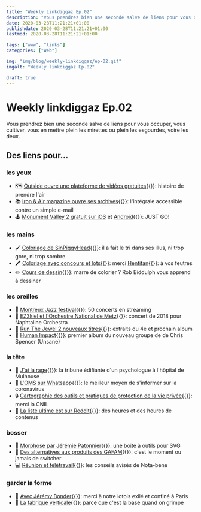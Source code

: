 ```yaml
---
title: "Weekly Linkdiggaz Ep.02"
description: "Vous prendrez bien une seconde salve de liens pour vous occuper, vous cultiver, vous en mettre plein les mirettes ou plein les esgourdes, voire les deux."
date: 2020-03-28T11:21:21+01:00
publishdate: 2020-03-28T11:21:21+01:00
lastmod: 2020-03-28T11:21:21+01:00

tags: ["www", "links"]
categories: ["Web"]

img: "img/blog/weekly-linkdiggaz/ep-02.gif"
imgalt: "Weekly linkdiggaz Ep.02"

draft: true
---
```


# Weekly linkdiggaz Ep.02

Vous prendrez bien une seconde salve de liens pour vous occuper, vous cultiver, vous en mettre plein les mirettes ou plein les esgourdes, voire les deux.

## Des liens pour…

### les yeux

- 🗺️ [Outside ouvre une plateforme de vidéos gratuites](https://www.outside.fr/films/){{<nbsp>}}: histoire de prendre l'air
- 📚 [Iron & Air magazine ouvre ses archives](https://magazine.ironandair.com/){{<nbsp>}}: l'intégrale accessible contre un simple e-mail
- 🕹️ [Monument Valley 2 gratuit sur iOS](https://apps.apple.com/us/app/monument-valley-2/id1187265767?ls=1) et [Android](https://play.google.com/store/apps/details?id=com.ustwo.monumentvalley2){{<nbsp>}}: JUST GO!

### les mains

- 🖌️ [Coloriage de SinPiggyHead](https://twitter.com/sinpiggyhead/status/1242821006923894786){{<nbsp>}}: il a fait le tri dans ses illus, ni trop gore, ni trop sombre
- 🖍️ [Coloriage avec concours et lots](https://www.instagram.com/p/B-SVuw4CEkG/){{<nbsp>}}: merci [Hentitan](https://www.instagram.com/hentitan47/){{<nbsp>}}: à vos feutres
- ✏️ [Cours de dessin](https://www.youtube.com/channel/UCBpgrJijMpk_pyp9uTbxLdg){{<nbsp>}}: marre de colorier ? Rob Biddulph vous apprend à dessiner

### les oreilles

- 🎷 [Montreux Jazz festival](https://www.montreuxjazzfestival.com/fr/50-concerts-en-streaming/){{<nbsp>}}: 50 concerts en streaming
- 🥁 [EZ3kiel et l'Orchestre National de Metz](https://youtu.be/nItMygAI7xQ){{<nbsp>}}: concert de 2018 pour Naphtaline Orchestra
- 🎤 [Run The Jewel 2 nouveaux titres](https://www.mowno.com/news/essentiel/run-the-jewels-devoile-un-premier-apercu-de-son-quatrieme-album/){{<nbsp>}}: extraits du 4e et prochain album
- 🎸 [Human Impact](https://humanimpact.bandcamp.com/album/human-impact){{<nbsp>}}: premier album du nouveau groupe de de Chris Spencer (Unsane)

### la tête

- 📰 [J'ai la rage](https://www.liberation.fr/debats/2020/03/24/j-ai-la-rage_1782912){{<nbsp>}}: la tribune édifiante d'un psychologue à l'hôpital de Mulhouse
- 🦠 [L'OMS sur Whatsapp](https://twitter.com/Scilabus/status/1241576008072994816){{<nbsp>}}: le meilleur moyen de s'informer sur la coronavirus
- 🔒 [Cartographie des outils et pratiques de protection de la vie privée](https://linc.cnil.fr/fr/une-cartographie-des-outils-et-pratiques-de-protection-de-la-vie-privee){{<nbsp>}}: merci la CNIL
- 📝 [La liste ultime est sur Reddit](https://www.reddit.com/r/france/comments/fmbrtd/liste_des_sites_web_services_et_ressources/){{<nbsp>}}: des heures et des heures de contenus

### bosser

- 📐 [Morphose par Jérémie Patonnier](https://github.com/JeremiePat/morphose){{<nbsp>}}: une boite à outils pour SVG
- 🧰 [Des alternatives aux produits des GAFAM](https://francoischarlet.ch/2020/covid19-liste-non-exhaustive-alternatives-produits-gafam/){{<nbsp>}}: c'est le moment ou jamais de switcher
- 💻 [Réunion et télétravail](https://nota-bene.org/Telereunion-quelques-conseils){{<nbsp>}}: les conseils avisés de Nota-bene

### garder la forme

- 💪 [Avec Jérémy Bonder](https://www.instagram.com/jeremybonder/){{<nbsp>}}: merci à notre lotois exilé et confiné à Paris
- 🧗 [La fabrique verticale](https://www.instagram.com/lafabriqueverticale/){{<nbsp>}}: parce que c'est la base quand on grimpe
